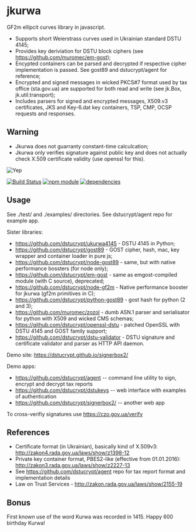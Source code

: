 jkurwa
======

GF2m ellipcit curves library in javascript. 

* Supports short Weierstrass curves used in Ukrainian standard DSTU 4145;
* Provides key deriviation for DSTU block ciphers (see https://github.com/muromec/em-gost);
* Encypted containers can be parsed and decrypted if respective cipher implementation is passed. See gost89 and dstucrypt/agent for reference;
* Encrypted and signed messages in wicked PKCS#7 format used by tax office (sta.gov.ua) are supported for both read and write (see jk.Box, jk.util.transport);
* Includes parsers for signed and encrypted messages, X509.v3 certificates, JKS and Key-6.dat key containers, TSP, CMP, OCSP requests and responses.

Warning
-------

* Jkurwa does not guarranty constant-time calculcation;
* Jkurwa only verifies signature against public key and does not actually check X.509 certificate validity (use openssl for this).
   
![Yep](https://raw.githubusercontent.com/muromec/ukurwa4145/master/kdpv.jpg)

[![Build Status](https://travis-ci.org/dstucrypt/jkurwa.svg?branch=master)](https://travis-ci.org/dstucrypt/jkurwa)
[![npm module](https://badge.fury.io/js/jkurwa.svg)](https://www.npmjs.org/package/jkurwa)
[![dependencies](https://david-dm.org/dstucrypt/jkurwa.png)](https://david-dm.org/dstucrypt/jkurwa)

Usage
-----

See ./test/ and ./examples/ directories. See dstucrypt/agent repo for example app.

Sister libraries: 

* https://github.com/dstucrypt/ukurwa4145 - DSTU 4145 in Python;
* https://github.com/dstucrypt/gost89 - GOST cipher, hash, mac, key wrapper and container loader in pure js;
* https://github.com/dstucrypt/node-gost89 - same, but with native performance bossters (for node only);
* https://github.com/dstucrypt/em-gost - same as emgost-compiled module (with C source), deprecated;
* https://github.com/dstucrypt/node-gf2m - Native performance booster for jkurwa (gf2m primitives in C);
* https://github.com/dstucrypt/python-gost89 - gost hash for python (2 and 3);
* https://github.com/muromec/zozol - dumb ASN.1 parser and serialisator for python with X509 and wicked CMS schemas;
* https://github.com/dstucrypt/openssl-dstu - patched OpenSSL with DSTU 4145 and GOST family support;
* https://github.com/dstucrypt/dstu-validator - DSTU signature and certificate validator and parser as HTTP API daemon.

Demo site: https://dstucrypt.github.io/signerbox2/

Demo apps:

* https://github.com/dstucrypt/agent -- command line utility to sign, encrypt and decrypt tax reports
* https://github.com/dstucrypt/dstukeys -- web interface with examples of authentication
* https://github.com/dstucrypt/signerbox2/ -- another web app

To cross-verifiy signatures use https://czo.gov.ua/verify

References
----------

* Certificate format (in Ukrainian), basically kind of X.509v3: http://zakon4.rada.gov.ua/laws/show/z1398-12
* Private key container format, PBES2-like (effective from 01.01.2016): http://zakon3.rada.gov.ua/laws/show/z2227-13
* See https://github.com/dstucrypt/agent repo for tax report format and implementation details
* Law on Trust Services - http://zakon.rada.gov.ua/laws/show/2155-19

Bonus
---

First known use of the word Kurwa was recorded in 1415. Happy 600 birthday Kurwa!
